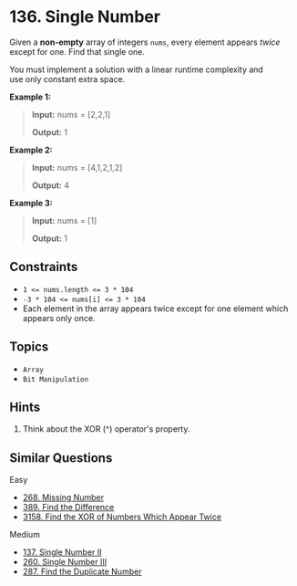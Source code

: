 # 136. Single Number

Given a **non-empty** array of integers `nums`, every element appears _twice_ except for one. Find that single one.

You must implement a solution with a linear runtime complexity and use only constant extra space.

**Example 1:**

> **Input:** nums = \[2,2,1\]
>
> **Output:** 1

**Example 2:**

> **Input:** nums = \[4,1,2,1,2\]
>
> **Output:** 4

**Example 3:**

> **Input:** nums = \[1\]
>
> **Output:** 1

## Constraints

* `1 <= nums.length <= 3 * 104`
* `-3 * 104 <= nums[i] <= 3 * 104`
* Each element in the array appears twice except for one element which appears only once.

## Topics

* `Array`
* `Bit Manipulation`

## Hints

1. Think about the XOR (^) operator's property.

## Similar Questions

Easy

* [268. Missing Number](../lc_268_missing_number/README.md)
* [389. Find the Difference]()
* [3158. Find the XOR of Numbers Which Appear Twice]()

Medium

* [137. Single Number II]()
* [260. Single Number III]()
* [287. Find the Duplicate Number](../lc_287_find_the_duplicate_number/README.md)
